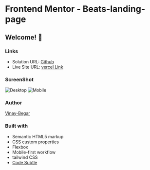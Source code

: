 # Frontend Mentor - Beats-landing-page
## Welcome! 👋

### Links

- Solution URL: [Github](https://github.com/vinay-begar/Data-Analytics-landing-Page)
- Live Site URL: [vercel Link](https://data-analytics-landing-page-beta.vercel.app/)

### ScreenShot

![Desktop](./design/desktop-design.jpg)
![Mobile](./design/mobile-design.jpg)

### Author

[Vinay-Begar](https://www.linkedin.com/in/vinay-begar/)


### Built with

- Semantic HTML5 markup
- CSS custom properties
- Flexbox
- Mobile-first workflow
- tailwind CSS
- [Code Subtle](https://www.linkedin.com/company/code-subtle/)
